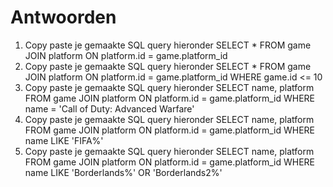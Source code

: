 # Antwoorden

1. Copy paste je gemaakte SQL query hieronder
   SELECT * FROM game JOIN platform ON platform.id = game.platform_id
2. Copy paste je gemaakte SQL query hieronder
   SELECT * FROM game JOIN platform ON platform.id = game.platform_id WHERE game.id <= 10
3. Copy paste je gemaakte SQL query hieronder
   SELECT name, platform FROM game JOIN platform ON platform.id = game.platform_id WHERE name = 'Call of Duty: Advanced Warfare'
4. Copy paste je gemaakte SQL query hieronder
   SELECT name, platform FROM game JOIN platform ON platform.id = game.platform_id WHERE name LIKE 'FIFA%'
5. Copy paste je gemaakte SQL query hieronder
   SELECT name, platform FROM game JOIN platform ON platform.id = game.platform_id WHERE name LIKE 'Borderlands%' OR 'Borderlands2%'